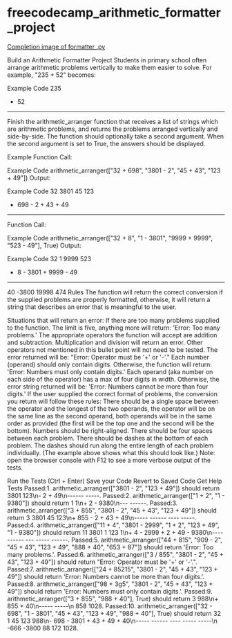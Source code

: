# freecodecamp_arithmetic_formatter_project

[Completion image of formatter .py](https://github.com/the-real-kodoninja/freecodecamp_arithmetic_formatter_project/blob/main/captureit_2-18-2025_at_13-04-26.png)

Build an Arithmetic Formatter Project
Students in primary school often arrange arithmetic problems vertically to make them easier to solve. For example, "235 + 52" becomes:

Example Code
  235
+  52
-----
Finish the arithmetic_arranger function that receives a list of strings which are arithmetic problems, and returns the problems arranged vertically and side-by-side. The function should optionally take a second argument. When the second argument is set to True, the answers should be displayed.

Example
Function Call:

Example Code
arithmetic_arranger(["32 + 698", "3801 - 2", "45 + 43", "123 + 49"])
Output:

Example Code
   32      3801      45      123
+ 698    -    2    + 43    +  49
-----    ------    ----    -----
Function Call:

Example Code
arithmetic_arranger(["32 + 8", "1 - 3801", "9999 + 9999", "523 - 49"], True)
Output:

Example Code
  32         1      9999      523
+  8    - 3801    + 9999    -  49
----    ------    ------    -----
  40     -3800     19998      474
Rules
The function will return the correct conversion if the supplied problems are properly formatted, otherwise, it will return a string that describes an error that is meaningful to the user.

Situations that will return an error:
If there are too many problems supplied to the function. The limit is five, anything more will return: 'Error: Too many problems.'
The appropriate operators the function will accept are addition and subtraction. Multiplication and division will return an error. Other operators not mentioned in this bullet point will not need to be tested. The error returned will be: "Error: Operator must be '+' or '-'."
Each number (operand) should only contain digits. Otherwise, the function will return: 'Error: Numbers must only contain digits.'
Each operand (aka number on each side of the operator) has a max of four digits in width. Otherwise, the error string returned will be: 'Error: Numbers cannot be more than four digits.'
If the user supplied the correct format of problems, the conversion you return will follow these rules:
There should be a single space between the operator and the longest of the two operands, the operator will be on the same line as the second operand, both operands will be in the same order as provided (the first will be the top one and the second will be the bottom).
Numbers should be right-aligned.
There should be four spaces between each problem.
There should be dashes at the bottom of each problem. The dashes should run along the entire length of each problem individually. (The example above shows what this should look like.)
Note: open the browser console with F12 to see a more verbose output of the tests.

Run the Tests (Ctrl + Enter)
Save your Code
Revert to Saved Code
Get Help
Tests
Passed:1. arithmetic_arranger(["3801 - 2", "123 + 49"]) should return   3801      123\n-    2    +  49\n------    -----.
Passed:2. arithmetic_arranger(["1 + 2", "1 - 9380"]) should return   1         1\n+ 2    - 9380\n---    ------.
Passed:3. arithmetic_arranger(["3 + 855", "3801 - 2", "45 + 43", "123 + 49"]) should return     3      3801      45      123\n+ 855    -    2    + 43    +  49\n-----    ------    ----    -----.
Passed:4. arithmetic_arranger(["11 + 4", "3801 - 2999", "1 + 2", "123 + 49", "1 - 9380"]) should return   11      3801      1      123         1\n+  4    - 2999    + 2    +  49    - 9380\n----    ------    ---    -----    ------.
Passed:5. arithmetic_arranger(["44 + 815", "909 - 2", "45 + 43", "123 + 49", "888 + 40", "653 + 87"]) should return 'Error: Too many problems.'.
Passed:6. arithmetic_arranger(["3 / 855", "3801 - 2", "45 + 43", "123 + 49"]) should return "Error: Operator must be '+' or '-'.".
Passed:7. arithmetic_arranger(["24 + 85215", "3801 - 2", "45 + 43", "123 + 49"]) should return 'Error: Numbers cannot be more than four digits.'.
Passed:8. arithmetic_arranger(["98 + 3g5", "3801 - 2", "45 + 43", "123 + 49"]) should return 'Error: Numbers must only contain digits.'.
Passed:9. arithmetic_arranger(["3 + 855", "988 + 40"], True) should return     3      988\n+ 855    +  40\n-----    -----\n  858     1028.
Passed:10. arithmetic_arranger(["32 - 698", "1 - 3801", "45 + 43", "123 + 49", "988 + 40"], True) should return    32         1      45      123      988\n- 698    - 3801    + 43    +  49    +  40\n-----    ------    ----    -----    -----\n -666     -3800      88      172     1028.
